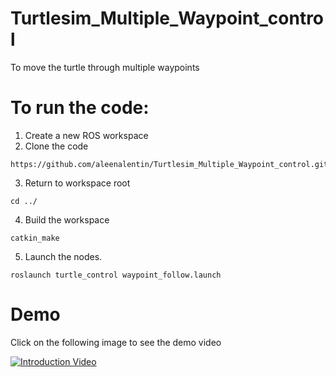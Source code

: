 # Turtlesim_Multiple_Waypoint_control
To move the turtle through multiple waypoints 
# To run the code:

1. Create a new ROS workspace
2. Clone the code 
 ```Shell
 https://github.com/aleenalentin/Turtlesim_Multiple_Waypoint_control.git
 ```
3. Return to workspace root
 ```Shell
 cd ../
   ```
4. Build the workspace 
```Shell
catkin_make 

``` 
5.  Launch the nodes.
```Shell
roslaunch turtle_control waypoint_follow.launch 
```
# Demo 

Click on the following image to see the demo video

[![Introduction Video](https://img.youtube.com/vi/j3yOLoU72Eg/0.jpg)](https://youtu.be/j3yOLoU72Eg)
